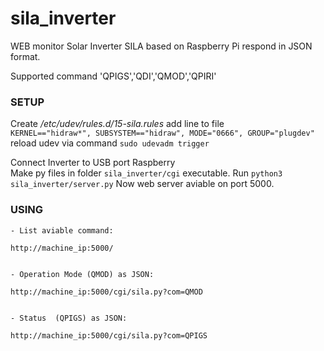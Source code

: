 # sila_inverter
WEB monitor Solar Inverter SILA based on Raspberry Pi respond in JSON format.

Supported command 'QPIGS','QDI','QMOD','QPIRI'

 ### SETUP

Create */etc/udev/rules.d/15-sila.rules*
add line to file<br>
 ```KERNEL=="hidraw*", SUBSYSTEM=="hidraw", MODE="0666", GROUP="plugdev"```
<br>reload udev via command ```sudo udevadm trigger```

Connect Inverter to USB port Raspberry
<br>
Make py files in folder ```sila_inverter/cgi```  executable. 
Run ```python3 sila_inverter/server.py```
 Now web server aviable on port 5000.
<br>
 ### USING
 

    - List aviable command:
    
    http://machine_ip:5000/
    
    
    - Operation Mode (QMOD) as JSON:
    
    http://machine_ip:5000/cgi/sila.py?com=QMOD
    
    
    - Status  (QPIGS) as JSON:
    
    http://machine_ip:5000/cgi/sila.py?com=QPIGS
  
 




